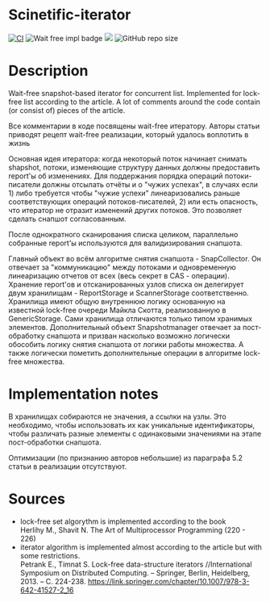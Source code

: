 # Scinetific-iterator
[![CI](https://github.com/Ch-LZ/Scinetific-iterator/actions/workflows/gradle.yml/badge.svg?branch=main)](https://github.com/Ch-LZ/Scinetific-iterator/actions/workflows/gradle.yml)
![Wait free impl badge](https://img.shields.io/badge/shapshot-wait--free-brightgreen)
[![](https://tokei.rs/b1/github/Ch-LZ/Scinetific-iterator?category=code)](https://github.com/Ch-LZ/Scinetific-iterator)
![GitHub repo size](https://img.shields.io/github/repo-size/Ch-LZ/Scinetific-iterator)


# Description

Wait-free snapshot-based iterator for concurrent list. Implemented for lock-free list according to the article.
A lot of comments around the code contain (or consist of) pieces of the article.

Все комментарии в коде посвящены wait-free итератору.
Авторы статьи приводят рецепт wait-free реализации, который удалось воплотить в жизнь
<p>Основная идея итератора: когда некоторый поток начинает снимать shapshot, потоки,
изменяющие структуру данных должны предоставить report'ы об изменениях. Для поддержания порядка операций потоки-писатели должны отсылать отчёты и о "чужих уcпехах", в случаях если
1) либо требуется чтобы "чужие успехи" линеаризовались раньше соответствующих операций потоков-писателей,
2) или есть опасность, что итератор не отразит изменений других потоков. Это позволяет сделать снапшот согласованным.
<p>После однократного сканирования списка целиком, параллельно собранные report'ы используются для валидизирования снапшота.
<p>
Главный объект во всём алгоритме снятия снапшота - SnapCollector.
Он отвечает за "коммуникацию" между потоками и одновременную линеаризацию отчетов от всех (весь секрет в CAS - операции).
Хранение report'ов и отсканированных узлов списка он делегирует двум хранилищам - ReportStorage и ScannerStorage соответственно.
Хранилища имеют общую внутреннюю логику основанную на известной lock-free очереди Майкла Скотта, реализованную в GenericStorage.
Сами хранилища отличаются только типом хранимых элементов.
Дополнительный объект Snapshotmanager отвечает за пост-обработку снапшота и призван насколько возможно логически обособить логику снятия снапшота от логики работы множества. 
А также логически пометить дополнительные операции в алгоритме lock-free множества.
<p>

# Implementation notes

В хранилищах собираются не значения, а ссылки на узлы. Это необходимо, чтобы использовать их как уникальные
идентификаторы,
чтобы различать разные элементы с одинаковыми значениями на этапе пост-обработки снапшота.

Оптимизации (по признанию авторов небольшие) из параграфа 5.2 статьи в реализации отсутствуют.

# Sources

- lock-free set algorythm is implemented according to the book \
  Herlihy M., Shavit N. The Art of Multiprocessor Programming (220 - 226)
- iterator algorithm is implemented almost according to the article but with some restrictions. \
  Petrank E., Timnat S. Lock-free data-structure iterators //International Symposium on Distributed Computing. –
  Springer, Berlin, Heidelberg, 2013. – С. 224-238.
  https://link.springer.com/chapter/10.1007/978-3-642-41527-2_16
